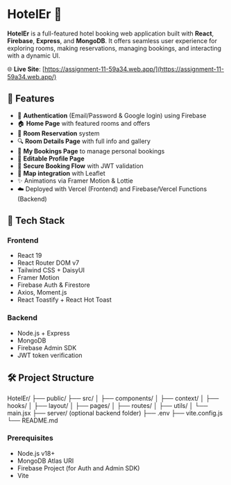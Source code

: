 # HotelEr 🏨

**HotelEr** is a full-featured hotel booking web application built with **React**, **Firebase**, **Express**, and **MongoDB**. It offers seamless user experience for exploring rooms, making reservations, managing bookings, and interacting with a dynamic UI.

🌐 **Live Site**: [https://assignment-11-59a34.web.app/](https://assignment-11-59a34.web.app/)

## 🌟 Features

- 🔐 **Authentication** (Email/Password & Google login) using Firebase
- 🏠 **Home Page** with featured rooms and offers
- 📅 **Room Reservation** system
- 🔍 **Room Details Page** with full info and gallery
- 📖 **My Bookings Page** to manage personal bookings
- 👤 **Editable Profile Page**
- 🧾 **Secure Booking Flow** with JWT validation
- 📍 **Map integration** with Leaflet
- ✨ Animations via Framer Motion & Lottie
- ☁️ Deployed with Vercel (Frontend) and Firebase/Vercel Functions (Backend)

## 🔧 Tech Stack

### Frontend
- React 19
- React Router DOM v7
- Tailwind CSS + DaisyUI
- Framer Motion
- Firebase Auth & Firestore
- Axios, Moment.js
- React Toastify + React Hot Toast

### Backend
- Node.js + Express
- MongoDB
- Firebase Admin SDK
- JWT token verification

## 🛠️ Project Structure
HotelEr/
├── public/
├── src/
│   ├── components/
│   ├── context/
│   ├── hooks/
│   ├── layout/
│   ├── pages/
│   ├── routes/
│   ├── utils/
│   └── main.jsx
├── server/ (optional backend folder)
├── .env
├── vite.config.js
└── README.md


### Prerequisites
- Node.js v18+
- MongoDB Atlas URI
- Firebase Project (for Auth and Admin SDK)
- Vite
